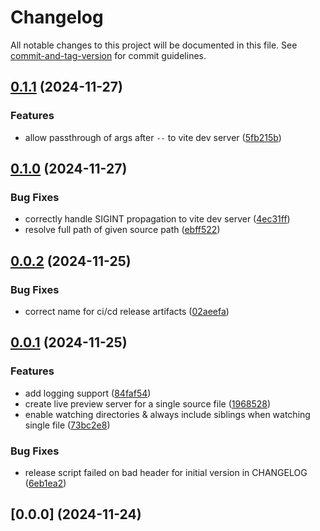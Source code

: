 # Changelog

All notable changes to this project will be documented in this file. See [commit-and-tag-version](https://github.com/absolute-version/commit-and-tag-version) for commit guidelines.

## [0.1.1](https://github.com/andrew-chang-dewitt/mdpub/compare/v0.1.0...v0.1.1) (2024-11-27)


### Features

* allow passthrough of args after `--` to vite dev server ([5fb215b](https://github.com/andrew-chang-dewitt/mdpub/commit/5fb215bd5a9fd57fb3a62922a6c7fe1979967291))

## [0.1.0](https://github.com/andrew-chang-dewitt/mdpub/compare/v0.0.2...v0.1.0) (2024-11-27)


### Bug Fixes

* correctly handle SIGINT propagation to vite dev server ([4ec31ff](https://github.com/andrew-chang-dewitt/mdpub/commit/4ec31fffe6f62cd400bb2661196581f5abbf2d39))
* resolve full path of given source path ([ebff522](https://github.com/andrew-chang-dewitt/mdpub/commit/ebff5224cad48262ea625c23496108f8054e04ab))

## [0.0.2](https://github.com/andrew-chang-dewitt/mdpub/compare/v0.0.1...v0.0.2) (2024-11-25)


### Bug Fixes

* correct name for ci/cd release artifacts ([02aeefa](https://github.com/andrew-chang-dewitt/mdpub/commit/02aeefada6e1a269a9bc532dbbf7c719f7e22e85))

## [0.0.1](https://github.com/andrew-chang-dewitt/mdpub/compare/v0.0.0...v0.0.1) (2024-11-25)


### Features

* add logging support ([84faf54](https://github.com/andrew-chang-dewitt/mdpub/commit/84faf5400fcc413258fc1a04fd3bc721358dc911))
* create live preview server for a single source file ([1968528](https://github.com/andrew-chang-dewitt/mdpub/commit/1968528efddad76801b9568b0a2dae9a804f9d50))
* enable watching directories & always include siblings when watching single file ([73bc2e8](https://github.com/andrew-chang-dewitt/mdpub/commit/73bc2e8eecc584108ee8a470899651d1072c799b))


### Bug Fixes

* release script failed on bad header for initial version in CHANGELOG ([6eb1ea2](https://github.com/andrew-chang-dewitt/mdpub/commit/6eb1ea2a45695e0e35670d4978d8df78ae89b4a1))

## [0.0.0] (2024-11-24)
